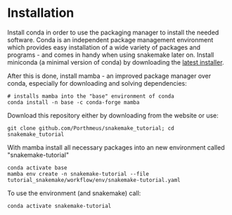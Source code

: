 # Installation

Install conda in order to use the packaging manager to install the needed software.
Conda is an independent package management environment which provides easy installation of a wide variety of packages and programs - and comes in handy when using snakemake later on. Install miniconda (a minimal version of conda) by downloading the [latest installer](https://docs.conda.io/en/latest/miniconda.html).

After this is done, install mamba - an improved package manager over conda, especially for downloading and solving dependencies:

```
# installs mamba into the "base" environment of conda
conda install -n base -c conda-forge mamba
```

Download this repository either by downloading from the website or use:

```
git clone github.com/Porthmeus/snakemake_tutorial; cd snakemake_tutorial
```


With mamba install all necessary packages into an new environment called "snakemake-tutorial"

```
conda activate base
mamba env create -n snakemake-tutorial --file tutorial_snakemake/workflow/env/snakemake-tutorial.yaml
```

To use the environment (and snakemake) call:

```
conda activate snakemake-tutorial
```
